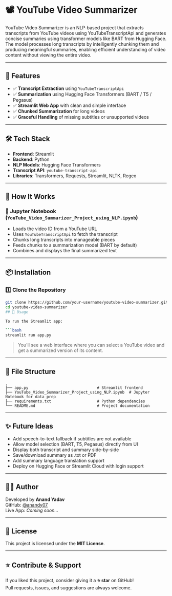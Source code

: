 # 📽️ YouTube Video Summarizer

YouTube Video Summarizer is an NLP-based project that extracts transcripts from YouTube videos using YouTubeTranscriptApi and generates concise summaries using transformer models like BART from Hugging Face. The model processes long transcripts by intelligently chunking them and producing meaningful summaries, enabling efficient understanding of video content without viewing the entire video.


---

## 🚀 Features

- ✅ **Transcript Extraction** using `YouTubeTranscriptApi`  
- ✅ **Summarization** using Hugging Face Transformers (BART / T5 / Pegasus)  
- ✅ **Streamlit Web App** with clean and simple interface  
- ✅ **Chunked Summarization** for long videos  
- ✅ **Graceful Handling** of missing subtitles or unsupported videos

---

## 🛠️ Tech Stack

- **Frontend**: Streamlit  
- **Backend**: Python  
- **NLP Models**: Hugging Face Transformers  
- **Transcript API**: `youtube-transcript-api`  
- **Libraries**: Transformers, Requests, Streamlit, NLTK, Regex  

---

## 🧠 How It Works

### 📓 Jupyter Notebook (`YouTube_Video_Summarizer_Project_using_NLP.ipynb`)

- Loads the video ID from a YouTube URL  
- Uses `YouTubeTranscriptApi` to fetch the transcript  
- Chunks long transcripts into manageable pieces  
- Feeds chunks to a summarization model (BART by default)  
- Combines and displays the final summarized text  


---

## 📦 Installation

### 1️⃣ Clone the Repository

```bash
git clone https://github.com/your-username/youtube-video-summarizer.git
cd youtube-video-summarizer
## 📌 Usage

To run the Streamlit app:

```bash
streamlit run app.py
```

> You'll see a web interface where you can select a YouTube video and get a summarized version of its content.

---

## 📁 File Structure

```
.
├── app.py                              # Streamlit frontend
├── YouTube_Video_Summarizer_Project_using_NLP.ipynb  # Jupyter Notebook for data prep
├── requirements.txt                    # Python dependencies
└── README.md                           # Project documentation
```

---

## ✨ Future Ideas

* Add speech-to-text fallback if subtitles are not available  
* Allow model selection (BART, T5, Pegasus) directly from UI  
* Display both transcript and summary side-by-side  
* Save/download summary as .txt or PDF  
* Add summary language translation support  
* Deploy on Hugging Face or Streamlit Cloud with login support  

---

## 🧑‍💻 Author

Developed by **Anand Yadav**  
GitHub: [@anandy07](https://github.com/anandy07)  
Live App: *Coming soon...*

---

## 📜 License

This project is licensed under the **MIT License**.

---

## ⭐ Contribute & Support

If you liked this project, consider giving it a **⭐ star** on GitHub!  
Pull requests, issues, and suggestions are always welcome.
